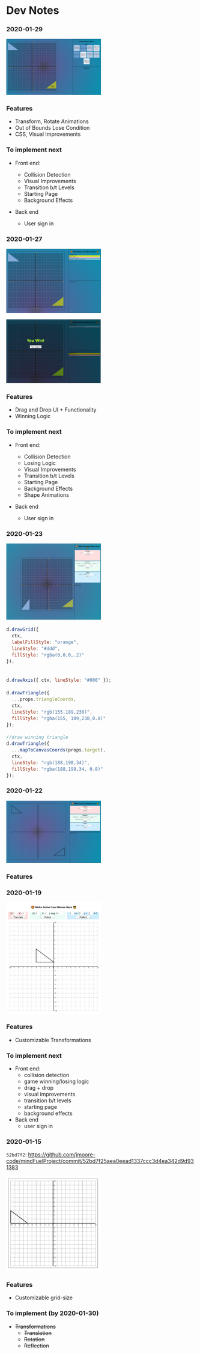 # Dev Notes

### 2020-01-29

<img src="./transformations-game/screenshots/2020-01-29.PNG" 
alt="status20200129" width='50%' height="auto" />

### Features

- Transform, Rotate Animations
- Out of Bounds Lose Condition
- CSS, Visual Improvements


### To implement next

- Front end:
  - Collision Detection
  - Visual Improvements
  - Transition b/t Levels
  - Starting Page
  - Background Effects

- Back end
  - User sign in

### 2020-01-27

<img src="./transformations-game/screenshots/2020-01-27A.PNG" 
alt="status20200127" width='50%' height="auto" />

<img src="./transformations-game/screenshots/2020-01-27B.PNG" 
alt="status20200127" width='50%' height="auto" />

### Features

- Drag and Drop UI + Functionality
- Winning Logic


### To implement next

- Front end:
  - Collision Detection
  - Losing Logic
  - Visual Improvements
  - Transition b/t Levels
  - Starting Page
  - Background Effects
  - Shape Animations

- Back end
  - User sign in

### 2020-01-23

<img src="./transformations-game/screenshots/2020-01-23.PNG" 
alt="status20200115" width='50%' height="auto" />

```js
d.drawGrid({
  ctx,
  labelFillStyle: "orange",
  lineStyle: "#ddd",
  fillStyle: "rgba(0,0,0,.2)"
});


d.drawAxis({ ctx, lineStyle: "#000" });

d.drawTriangle({
  ...props.triangleCoords,
  ctx,
  lineStyle: "rgb(155,189,238)",
  fillStyle: "rgba(155, 189,238,0.8)"
});

//draw winning triangle
d.drawTriangle({
  ...mapToCanvasCoords(props.target),
  ctx,
  lineStyle: "rgb(188,198,34)",
  fillStyle: "rgba(188,198,34, 0.8)"
});
```

### 2020-01-22

<img src="./transformations-game/screenshots/2020-01-22.PNG" 
alt="status20200115" width='50%' height="auto" />

### Features

<!-- Needs comments here -->

### 2020-01-19

<img src="./transformations-game/screenshots/2020-01-19.png" 
alt="status20200115" width='50%' height="auto" />

### Features

- Customizable Transformations

### To implement next

- Front end:
  - collision detection
  - game winning/losing logic
  - drag + drop
  - visual improvements
  - transition b/t levels
  - starting page
  - background effects
- Back end
  - user sign in

### 2020-01-15

`52bd7f2`: https://github.com/jmoore-code/mindFuelProject/commit/52bd7f25aea0eead1337ccc3d4ea342d9d931383

<img src="./transformations-game/screenshots/2020-01-15.png" 
alt="status20200115" width='50%' height="auto" />

### Features

- Customizable grid-size

### To implement (by 2020-01-30)

- ~~Transformations~~
  - ~~Translation~~
  - ~~Rotation~~
  - ~~Reflection~~
